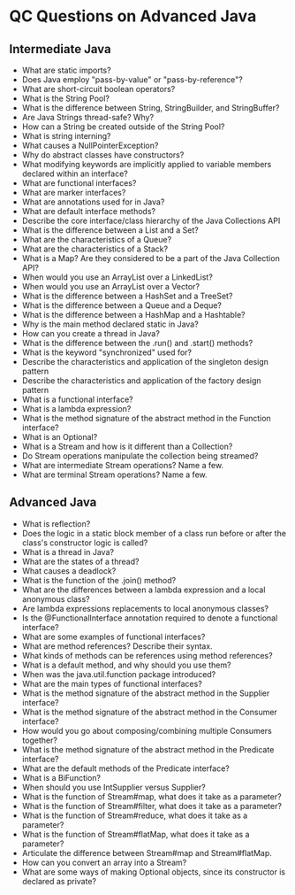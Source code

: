 # QC Questions on Advanced Java
## Intermediate Java
 - What are static imports?
 - Does Java employ "pass-by-value" or "pass-by-reference"?
 - What are short-circuit boolean operators?
 - What is the String Pool?
 - What is the difference between String, StringBuilder, and StringBuffer?
 - Are Java Strings thread-safe? Why?
 - How can a String be created outside of the String Pool?
 - What is string interning?
 - What causes a NullPointerException?
 - Why do abstract classes have constructors?
 - What modifying keywords are implicitly applied to variable members declared within an interface?
 - What are functional interfaces?
 - What are marker interfaces?
 - What are annotations used for in Java?
 - What are default interface methods?
 - Describe the core interface/class hierarchy of the Java Collections API
 - What is the difference between a List and a Set?
 - What are the characteristics of a Queue?
 - What are the characteristics of a Stack?
 - What is a Map? Are they considered to be a part of the Java Collection API?
 - When would you use an ArrayList over a LinkedList?
 - When would you use an ArrayList over a Vector?
 - What is the difference between a HashSet and a TreeSet?
 - What is the difference between a Queue and a Deque?
 - What is the difference between a HashMap and a Hashtable?
 - Why is the main method declared static in Java?
 - How can you create a thread in Java?
 - What is the difference between the .run() and .start() methods?
 - What is the keyword "synchronized" used for?
 - Describe the characteristics and application of the singleton design pattern
 - Describe the characteristics and application of the factory design pattern
 - What is a functional interface?
 - What is a lambda expression?
 - What is the method signature of the abstract method in the Function interface?
 - What is an Optional?
 - What is a Stream and how is it different than a Collection?
 - Do Stream operations manipulate the collection being streamed?
 - What are intermediate Stream operations? Name a few.
 - What are terminal Stream operations? Name a few.




## Advanced Java
 - What is reflection?
 - Does the logic in a static block member of a class run before or after the class's constructor logic is called?
 - What is a thread in Java?
 - What are the states of a thread?
 - What causes a deadlock?
 - What is the function of the .join() method?
 - What are the differences between a lambda expression and a local anonymous class?
 - Are lambda expressions replacements to local anonymous classes?
 - Is the @FunctionalInterface annotation required to denote a functional interface?
 - What are some examples of functional interfaces?
 - What are method references? Describe their syntax.
 - What kinds of methods can be references using method references?
 - What is a default method, and why should you use them?
 - When was the java.util.function package introduced?
 - What are the main types of functional interfaces?
 - What is the method signature of the abstract method in the Supplier interface?
 - What is the method signature of the abstract method in the Consumer interface?
 - How would you go about composing/combining multiple Consumers together?
 - What is the method signature of the abstract method in the Predicate interface?
 - What are the default methods of the Predicate interface?
 - What is a BiFunction?
 - When should you use IntSupplier versus Supplier<Integer>?
 - What is the function of Stream#map, what does it take as a parameter?
 - What is the function of Stream#filter, what does it take as a parameter?
 - What is the function of Stream#reduce, what does it take as a parameter?
 - What is the function of Stream#flatMap, what does it take as a parameter?
 - Articulate the difference between Stream#map and Stream#flatMap.
 - How can you convert an array into a Stream?
 - What are some ways of making Optional objects, since its constructor is declared as private?
